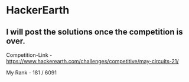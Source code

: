 # HackerEarth

## I will post the solutions once the competition is over.
Competition-Link - https://www.hackerearth.com/challenges/competitive/may-circuits-21/

My Rank - 181 / 6091
